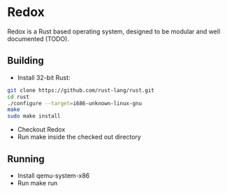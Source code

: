 # Redox
Redox is a Rust based operating system, designed to be modular and well documented (TODO).

## Building
- Install 32-bit Rust:
```bash
git clone https://github.com/rust-lang/rust.git 
cd rust
./configure --target=i686-unknown-linux-gnu
make
sudo make install
```
- Checkout Redox
- Run make inside the checked out directory

## Running
- Install qemu-system-x86
- Run make run

